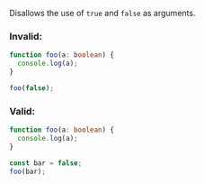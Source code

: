 Disallows the use of `true` and `false` as arguments.

### Invalid:

```typescript
function foo(a: boolean) {
  console.log(a);
}

foo(false);
```

### Valid:

```typescript
function foo(a: boolean) {
  console.log(a);
}

const bar = false;
foo(bar);
```
